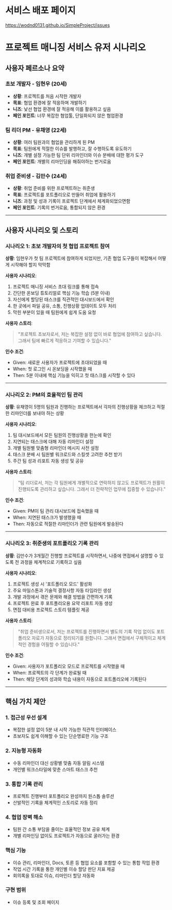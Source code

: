 # 서비스 배포 페이지

https://wodnd0131.github.io/SimpleProject/issues

# 프로젝트 매니징 서비스 유저 시나리오

## 사용자 페르소나 요약

### **초보 개발자 - 임현우 (20세)**

- **상황**: 프로젝트를 처음 시작한 개발자
- **목표**: 협업 환경에 잘 적응하며 개발하기
- **니즈**: 낯선 협업 환경에 잘 적응해 이를 활용하고 싶음
- **페인 포인트**: 너무 복잡한 협업툴, 단일화되지 않은 협업환경

### **팀 리더 PM - 유채영 (22세)**

- **상황**: 여러 팀원과의 협업을 관리하게 된 PM
- **목표**: 팀원에게 적절한 이슈를 발행하고, 잘 수행하도록 유도하기
- **니즈**: 개별 설정 가능한 팀 단위 리마인더와 이슈 분배에 대한 평가 도구
- **페인 포인트**: 개별의 리마인딩을 해줘야하는 번거로움

### **취업 준비생 - 김만수 (24세)**

- **상황**: 취업 준비를 위한 프로젝트하는 취준생
- **목표**: 프로젝트를 포트폴리오로 만들어 취업에 활용하기
- **니즈**: 과정 및 성과 기록이 프로젝트 단계에서 체계화되었으면함
- **페인 포인트**: 기록의 번거로움, 통합되지 않은 환경

---

## 사용자 시나리오 및 스토리

### **시나리오 1: 초보 개발자의 첫 협업 프로젝트 참여**

**상황**: 임현우가 첫 팀 프로젝트에 참여하게 되었지만, 기존 협업 도구들이 복잡해서 어떻게 시작해야 할지 막막함

**사용자 시나리오**:

1. 프로젝트 매니징 서비스 초대 링크를 통해 접속
2. 간단한 온보딩 튜토리얼로 핵심 기능 학습 (5분 이내)
3. 자신에게 할당된 태스크를 직관적인 대시보드에서 확인
4. 한 곳에서 파일 공유, 소통, 진행상황 업데이트 모두 처리
5. 막힌 부분이 있을 때 팀원에게 쉽게 도움 요청

**사용자 스토리**:

> "프로젝트 초보자로서, 저는 복잡한 설정 없이 바로 협업에 참여하고 싶습니다. 그래서 팀에 빠르게 적응하고 기여할 수 있습니다."

**인수 조건**:

- Given: 새로운 사용자가 프로젝트에 초대되었을 때
- When: 첫 로그인 시 온보딩을 시작했을 때
- Then: 5분 이내에 핵심 기능을 익히고 첫 태스크를 시작할 수 있다

---

### **시나리오 2: PM의 효율적인 팀 관리**

**상황**: 유채영이 5명의 팀원과 진행하는 프로젝트에서 각자의 진행상황을 체크하고 적절한 리마인더를 보내야 하는 상황

**사용자 시나리오**:

1. 팀 대시보드에서 모든 팀원의 진행상황을 한눈에 확인
2. 지연되는 태스크에 대해 자동 리마인더 설정
3. 개별 팀원별 맞춤형 리마인더 메시지 사전 설정
4. 태스크 분배 시 팀원별 워크로드와 스킬셋 고려한 추천 받기
5. 주간 팀 성과 리포트 자동 생성 및 공유

**사용자 스토리**:

> "팀 리더로서, 저는 각 팀원에게 개별적으로 연락하지 않고도 프로젝트가 원활히 진행되도록 관리하고 싶습니다. 그래서 더 전략적인 업무에 집중할 수 있습니다."

**인수 조건**:

- Given: PM이 팀 관리 대시보드에 접속했을 때
- When: 지연된 태스크가 발생했을 때
- Then: 자동으로 적절한 리마인더가 관련 팀원에게 발송된다

---

### **시나리오 3: 취준생의 포트폴리오 기록 관리**

**상황**: 김만수가 3개월간 진행할 프로젝트를 시작하면서, 나중에 면접에서 설명할 수 있도록 전 과정을 체계적으로 기록하고 싶음

**사용자 시나리오**:

1. 프로젝트 생성 시 '포트폴리오 모드' 활성화
2. 주요 마일스톤과 기술적 결정사항 자동 타임라인 생성
3. 개발 과정에서 겪은 문제와 해결 방법을 간편하게 기록
4. 프로젝트 완료 후 포트폴리오용 요약 리포트 자동 생성
5. 면접 대비용 프로젝트 스토리 템플릿 제공

**사용자 스토리**:

> "취업 준비생으로서, 저는 프로젝트를 진행하면서 별도의 기록 작업 없이도 포트폴리오 자료가 자동으로 정리되기를 원합니다. 그래서 면접에서 구체적이고 체계적인 경험을 어필할 수 있습니다."

**인수 조건**:

- Given: 사용자가 포트폴리오 모드로 프로젝트를 시작했을 때
- When: 프로젝트의 각 단계가 완료될 때
- Then: 해당 단계의 성과와 학습 내용이 자동으로 포트폴리오에 기록된다

---

## 핵심 가치 제안

### 1. **접근성 우선 설계**

- 복잡한 설정 없이 5분 내 시작 가능한 직관적 인터페이스
- 초보자도 쉽게 이해할 수 있는 단순명료한 기능 구조

### 2. **지능형 자동화**

- 수동 리마인더 대신 상황별 맞춤 자동 알림 시스템
- 개인별 워크스타일에 맞춘 스마트 태스크 추천

### 3. **통합 기록 관리**

- 프로젝트 진행부터 포트폴리오 완성까지 원스톱 솔루션
- 산발적인 기록을 체계적인 스토리로 자동 정리

### 4. **협업 장벽 해소**

- 팀원 간 소통 부담을 줄이는 효율적인 정보 공유 체계
- 개별 리마인딩 없이도 프로젝트가 자동으로 굴러가는 환경

### **핵심 기능**

- 이슈 관리, 리마인더, Docs, 토론 등 협업 요소를 포함할 수 있는 통합 작업 환경
- 작업 시간 기록을 통한 개인별 이슈 할당 판단 지표 제공
- 회의록을 토대로 이슈, 리마인더 할당 자동화

### **구현 범위**

- 이슈 등록 및 조회 페이지
